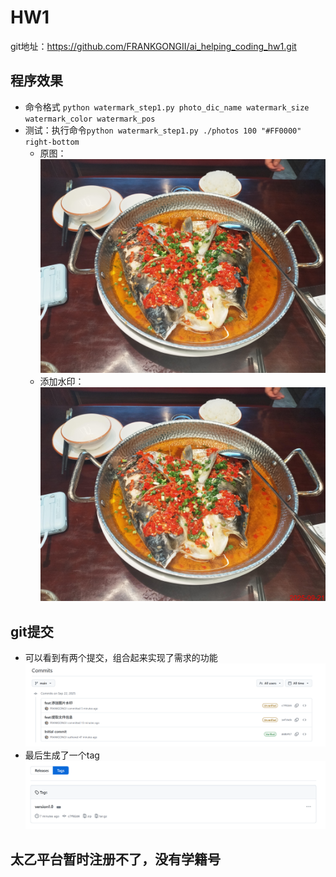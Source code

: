 # HW1
git地址：<https://github.com/FRANKGONGII/ai_helping_coding_hw1.git>

## 程序效果
+ 命令格式
  `python watermark_step1.py photo_dic_name watermark_size watermark_color watermark_pos`
+ 测试：执行命令`python watermark_step1.py ./photos 100 "#FF0000" right-bottom`
  + 原图：
    ![](../photos/微信图片_20250921183740_278_349.jpg)
  + 添加水印：
    ![](../photos_watermark/微信图片_20250921183740_278_349.jpg)


## git提交
+ 可以看到有两个提交，组合起来实现了需求的功能
  ![alt text](image.png)
+ 最后生成了一个tag
  ![alt text](image-1.png)

## 太乙平台暂时注册不了，没有学籍号